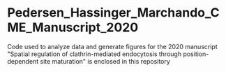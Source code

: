 # Pedersen_Hassinger_Marchando_CME_Manuscript_2020

Code used to analyze data and generate figures for the 2020 manuscript "Spatial regulation of clathrin-mediated endocytosis through position-dependent site maturation" is enclosed in this repository
